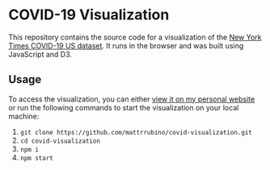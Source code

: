 # COVID-19 Visualization

This repository contains the source code for a visualization of the [New York Times COVID-19 US dataset](https://github.com/nytimes/covid-19-data/blob/master/us.csv). It runs in the browser and was built using JavaScript and D3.

## Usage

To access the visualization, you can either [view it on my personal website](https://www.matthewrubino.com/covid-19-visualization) or run the following commands to start the visualization on your local machine:

1. `git clone https://github.com/mattrrubino/covid-visualization.git`
2. `cd covid-visualization`
3. `npm i`
4. `npm start`
